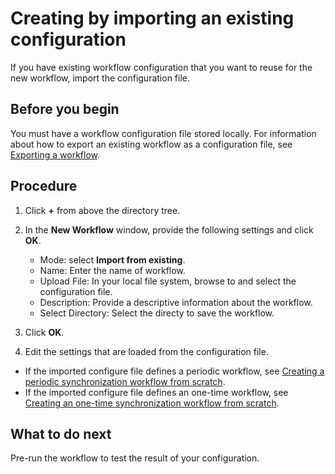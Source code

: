 # Creating by importing an existing configuration

If you have existing workflow configuration that you want to reuse for the new workflow, import the configuration file.

## Before you begin

You must have a workflow configuration file stored locally. For information about how to export an existing workflow as a configuration file, see [Exporting a workflow](operating_workflow#exporting-a-workflow).

## Procedure

1. Click **+** from above the directory tree.
2. In the **New Workflow** window, provide the following settings and click **OK**.
   - Mode: select **Import from existing**.   
   - Name: Enter the name of workflow.
   - Upload File: In your local file system, browse to and select the configuration file.
   - Description: Provide a descriptive information about the workflow.
   - Select Directory: Select the directy to save the workflow.

3. Click **OK**.
4. Edit the settings that are loaded from the configuration file.
  - If the imported configure file defines a periodic workflow, see [Creating a periodic synchronization workflow from scratch](creating_workflow_periodic).
  - If the imported configure file defines an one-time workflow, see [Creating an one-time synchronization workflow from scratch](creating_workflow_onetime).

## What to do next

Pre-run the workflow to test the result of your configuration.
